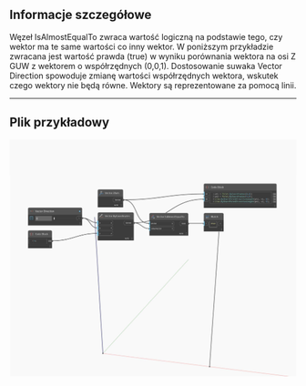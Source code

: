 ## Informacje szczegółowe
Węzeł IsAlmostEqualTo zwraca wartość logiczną na podstawie tego, czy wektor ma te same wartości co inny wektor. W poniższym przykładzie zwracana jest wartość prawda (true) w wyniku porównania wektora na osi Z GUW z wektorem o współrzędnych (0,0,1). Dostosowanie suwaka Vector Direction spowoduje zmianę wartości współrzędnych wektora, wskutek czego wektory nie będą równe. Wektory są reprezentowane za pomocą linii.
___
## Plik przykładowy

![IsAlmostEqualTo](./Autodesk.DesignScript.Geometry.Vector.IsAlmostEqualTo_img.jpg)

